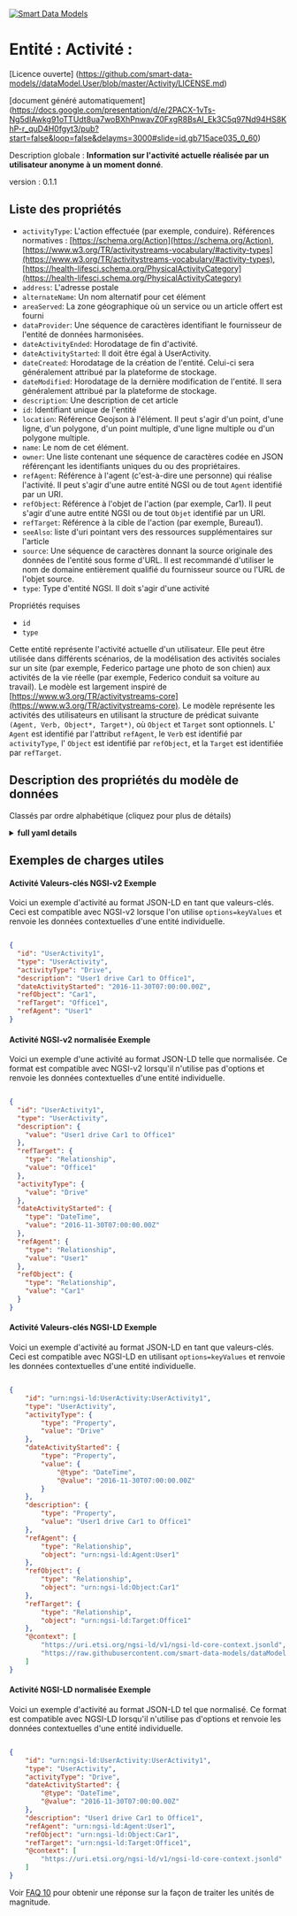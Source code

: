 [![Smart Data Models](https://smartdatamodels.org/wp-content/uploads/2022/01/SmartDataModels_logo.png "Logo")](https://smartdatamodels.org)  
Entité : Activité :  
===================  
[Licence ouverte] (https://github.com/smart-data-models//dataModel.User/blob/master/Activity/LICENSE.md)  
[document généré automatiquement] (https://docs.google.com/presentation/d/e/2PACX-1vTs-Ng5dIAwkg91oTTUdt8ua7woBXhPnwavZ0FxgR8BsAI_Ek3C5q97Nd94HS8KhP-r_quD4H0fgyt3/pub?start=false&loop=false&delayms=3000#slide=id.gb715ace035_0_60)  
Description globale : **Information sur l'activité actuelle réalisée par un utilisateur anonyme à un moment donné**.  
version : 0.1.1  

## Liste des propriétés  

- `activityType`: L'action effectuée (par exemple, conduire). Références normatives : [https://schema.org/Action](https://schema.org/Action), [https://www.w3.org/TR/activitystreams-vocabulary/#activity-types](https://www.w3.org/TR/activitystreams-vocabulary/#activity-types), [https://health-lifesci.schema.org/PhysicalActivityCategory](https://health-lifesci.schema.org/PhysicalActivityCategory)  - `address`: L'adresse postale  - `alternateName`: Un nom alternatif pour cet élément  - `areaServed`: La zone géographique où un service ou un article offert est fourni  - `dataProvider`: Une séquence de caractères identifiant le fournisseur de l'entité de données harmonisées.  - `dateActivityEnded`: Horodatage de fin d'activité.  - `dateActivityStarted`: Il doit être égal à UserActivity.  - `dateCreated`: Horodatage de la création de l'entité. Celui-ci sera généralement attribué par la plateforme de stockage.  - `dateModified`: Horodatage de la dernière modification de l'entité. Il sera généralement attribué par la plateforme de stockage.  - `description`: Une description de cet article  - `id`: Identifiant unique de l'entité  - `location`: Référence Geojson à l'élément. Il peut s'agir d'un point, d'une ligne, d'un polygone, d'un point multiple, d'une ligne multiple ou d'un polygone multiple.  - `name`: Le nom de cet élément.  - `owner`: Une liste contenant une séquence de caractères codée en JSON référençant les identifiants uniques du ou des propriétaires.  - `refAgent`: Référence à l'agent (c'est-à-dire une personne) qui réalise l'activité. Il peut s'agir d'une autre entité NGSI ou de tout `Agent` identifié par un URI.  - `refObject`: Référence à l'objet de l'action (par exemple, Car1). Il peut s'agir d'une autre entité NGSI ou de tout `Objet` identifié par un URI.  - `refTarget`: Référence à la cible de l'action (par exemple, Bureau1).  - `seeAlso`: liste d'uri pointant vers des ressources supplémentaires sur l'article  - `source`: Une séquence de caractères donnant la source originale des données de l'entité sous forme d'URL. Il est recommandé d'utiliser le nom de domaine entièrement qualifié du fournisseur source ou l'URL de l'objet source.  - `type`: Type d'entité NGSI. Il doit s'agir d'une activité    
Propriétés requises  
- `id`  - `type`    
Cette entité représente l'activité actuelle d'un utilisateur. Elle peut être utilisée dans différents scénarios, de la modélisation des activités sociales sur un site (par exemple, Federico partage une photo de son chien) aux activités de la vie réelle (par exemple, Federico conduit sa voiture au travail). Le modèle est largement inspiré de [https://www.w3.org/TR/activitystreams-core](https://www.w3.org/TR/activitystreams-core). Le modèle représente les activités des utilisateurs en utilisant la structure de prédicat suivante `(Agent, Verb, Object*, Target*)`, où `Object` et `Target` sont optionnels. L' `Agent` est identifié par l'attribut `refAgent`, le `Verb` est identifié par `activityType`, l' `Object` est identifié par `refObject`, et la `Target` est identifiée par `refTarget`.  
## Description des propriétés du modèle de données  
Classés par ordre alphabétique (cliquez pour plus de détails)  
<details><summary><strong>full yaml details</strong></summary>    
```yaml  
Activity:    
  description: 'Information on the current activity performed by an anonymized user in a given point in time'    
  properties:    
    activityType:    
      description: "The action performed (e.g. Drive). Normative References: [https://schema.org/Action](https://schema.org/Action), [https://www.w3.org/TR/activitystreams-vocabulary/#activity-types](https://www.w3.org/TR/activitystreams-vocabulary/#activity-types), [https://health-lifesci.schema.org/PhysicalActivityCategory](https://health-lifesci.schema.org/PhysicalActivityCategory)"    
      type: string    
      x-ngsi:    
        model: https://schema.org/Text    
        type: Property    
    address:    
      description: 'The mailing address'    
      properties:    
        addressCountry:    
          description: 'Property. The country. For example, Spain. Model:''https://schema.org/addressCountry'''    
          type: string    
        addressLocality:    
          description: 'Property. The locality in which the street address is, and which is in the region. Model:''https://schema.org/addressLocality'''    
          type: string    
        addressRegion:    
          description: 'Property. The region in which the locality is, and which is in the country. Model:''https://schema.org/addressRegion'''    
          type: string    
        postOfficeBoxNumber:    
          description: 'Property. The post office box number for PO box addresses. For example, 03578. Model:''https://schema.org/postOfficeBoxNumber'''    
          type: string    
        postalCode:    
          description: 'Property. The postal code. For example, 24004. Model:''https://schema.org/https://schema.org/postalCode'''    
          type: string    
        streetAddress:    
          description: 'Property. The street address. Model:''https://schema.org/streetAddress'''    
          type: string    
      type: object    
      x-ngsi:    
        model: https://schema.org/address    
        type: Property    
    alternateName:    
      description: 'An alternative name for this item'    
      type: string    
      x-ngsi:    
        type: Property    
    areaServed:    
      description: 'The geographic area where a service or offered item is provided'    
      type: string    
      x-ngsi:    
        model: https://schema.org/Text    
        type: Property    
    dataProvider:    
      description: 'A sequence of characters identifying the provider of the harmonised data entity.'    
      type: string    
      x-ngsi:    
        type: Property    
    dateActivityEnded:    
      description: 'Activity''s end timestamp.'    
      format: date-time    
      type: string    
      x-ngsi:    
        model: https://schema.org/DateTime    
        type: Property    
    dateActivityStarted:    
      description: 'It must be equal to UserActivity.'    
      format: date-time    
      type: string    
      x-ngsi:    
        type: Property    
    dateCreated:    
      description: 'Entity creation timestamp. This will usually be allocated by the storage platform.'    
      format: date-time    
      type: string    
      x-ngsi:    
        type: Property    
    dateModified:    
      description: 'Timestamp of the last modification of the entity. This will usually be allocated by the storage platform.'    
      format: date-time    
      type: string    
      x-ngsi:    
        type: Property    
    description:    
      description: 'A description of this item'    
      type: string    
      x-ngsi:    
        type: Property    
    id:    
      anyOf: &activity_-_properties_-_owner_-_items_-_anyof    
        - description: 'Property. Identifier format of any NGSI entity'    
          maxLength: 256    
          minLength: 1    
          pattern: ^[\w\-\.\{\}\$\+\*\[\]`|~^@!,:\\]+$    
          type: string    
        - description: 'Property. Identifier format of any NGSI entity'    
          format: uri    
          type: string    
      description: 'Unique identifier of the entity'    
      x-ngsi:    
        type: Property    
    location:    
      description: 'Geojson reference to the item. It can be Point, LineString, Polygon, MultiPoint, MultiLineString or MultiPolygon'    
      oneOf:    
        - description: 'Geoproperty. Geojson reference to the item. Point'    
          properties:    
            bbox:    
              items:    
                type: number    
              minItems: 4    
              type: array    
            coordinates:    
              items:    
                type: number    
              minItems: 2    
              type: array    
            type:    
              enum:    
                - Point    
              type: string    
          required:    
            - type    
            - coordinates    
          title: 'GeoJSON Point'    
          type: object    
        - description: 'Geoproperty. Geojson reference to the item. LineString'    
          properties:    
            bbox:    
              items:    
                type: number    
              minItems: 4    
              type: array    
            coordinates:    
              items:    
                items:    
                  type: number    
                minItems: 2    
                type: array    
              minItems: 2    
              type: array    
            type:    
              enum:    
                - LineString    
              type: string    
          required:    
            - type    
            - coordinates    
          title: 'GeoJSON LineString'    
          type: object    
        - description: 'Geoproperty. Geojson reference to the item. Polygon'    
          properties:    
            bbox:    
              items:    
                type: number    
              minItems: 4    
              type: array    
            coordinates:    
              items:    
                items:    
                  items:    
                    type: number    
                  minItems: 2    
                  type: array    
                minItems: 4    
                type: array    
              type: array    
            type:    
              enum:    
                - Polygon    
              type: string    
          required:    
            - type    
            - coordinates    
          title: 'GeoJSON Polygon'    
          type: object    
        - description: 'Geoproperty. Geojson reference to the item. MultiPoint'    
          properties:    
            bbox:    
              items:    
                type: number    
              minItems: 4    
              type: array    
            coordinates:    
              items:    
                items:    
                  type: number    
                minItems: 2    
                type: array    
              type: array    
            type:    
              enum:    
                - MultiPoint    
              type: string    
          required:    
            - type    
            - coordinates    
          title: 'GeoJSON MultiPoint'    
          type: object    
        - description: 'Geoproperty. Geojson reference to the item. MultiLineString'    
          properties:    
            bbox:    
              items:    
                type: number    
              minItems: 4    
              type: array    
            coordinates:    
              items:    
                items:    
                  items:    
                    type: number    
                  minItems: 2    
                  type: array    
                minItems: 2    
                type: array    
              type: array    
            type:    
              enum:    
                - MultiLineString    
              type: string    
          required:    
            - type    
            - coordinates    
          title: 'GeoJSON MultiLineString'    
          type: object    
        - description: 'Geoproperty. Geojson reference to the item. MultiLineString'    
          properties:    
            bbox:    
              items:    
                type: number    
              minItems: 4    
              type: array    
            coordinates:    
              items:    
                items:    
                  items:    
                    items:    
                      type: number    
                    minItems: 2    
                    type: array    
                  minItems: 4    
                  type: array    
                type: array    
              type: array    
            type:    
              enum:    
                - MultiPolygon    
              type: string    
          required:    
            - type    
            - coordinates    
          title: 'GeoJSON MultiPolygon'    
          type: object    
      x-ngsi:    
        type: Geoproperty    
    name:    
      description: 'The name of this item.'    
      type: string    
      x-ngsi:    
        type: Property    
    owner:    
      description: 'A List containing a JSON encoded sequence of characters referencing the unique Ids of the owner(s)'    
      items:    
        anyOf: *activity_-_properties_-_owner_-_items_-_anyof    
        description: 'Property. Unique identifier of the entity'    
      type: array    
      x-ngsi:    
        type: Property    
    refAgent:    
      anyOf:    
        - description: 'Property. Identifier format of any NGSI entity'    
          maxLength: 256    
          minLength: 1    
          pattern: ^[\w\-\.\{\}\$\+\*\[\]`|~^@!,:\\]+$    
          type: string    
        - description: 'Property. Identifier format of any NGSI entity'    
          format: uri    
          type: string    
      description: 'Reference to the agent (i.e. a person) performing the activity. It may be another NGSI Entity or any `Agent` identified by an URI.'    
      x-ngsi:    
        model: https://schema.org/URL    
        type: Relationship    
    refObject:    
      anyOf:    
        - description: 'Property. Identifier format of any NGSI entity'    
          maxLength: 256    
          minLength: 1    
          pattern: ^[\w\-\.\{\}\$\+\*\[\]`|~^@!,:\\]+$    
          type: string    
        - description: 'Property. Identifier format of any NGSI entity'    
          format: uri    
          type: string    
      description: 'Reference to the object of the action (e.g. Car1). It may be another NGSI Entity or any `Object` identified by an URI.'    
      x-ngsi:    
        model: https://schema.org/URL    
        type: Relationship    
    refTarget:    
      anyOf:    
        - description: 'Property. Identifier format of any NGSI entity'    
          maxLength: 256    
          minLength: 1    
          pattern: ^[\w\-\.\{\}\$\+\*\[\]`|~^@!,:\\]+$    
          type: string    
        - description: 'Property. Identifier format of any NGSI entity'    
          format: uri    
          type: string    
      description: 'Reference to the target of the action (e.g. Office1).'    
      x-ngsi:    
        model: https://schema.org/URL    
        type: Relationship    
    seeAlso:    
      description: 'list of uri pointing to additional resources about the item'    
      oneOf:    
        - items:    
            format: uri    
            type: string    
          minItems: 1    
          type: array    
        - format: uri    
          type: string    
      x-ngsi:    
        type: Property    
    source:    
      description: 'A sequence of characters giving the original source of the entity data as a URL. Recommended to be the fully qualified domain name of the source provider, or the URL to the source object.'    
      type: string    
      x-ngsi:    
        type: Property    
    type:    
      description: 'NGSI Entity type. It has to be Activity'    
      enum:    
        - Activity    
      type: string    
      x-ngsi:    
        type: Property    
  required:    
    - type    
    - id    
  type: object    
  x-derived-from: ""    
  x-disclaimer: 'Redistribution and use in source and binary forms, with or without modification, are permitted  provided that the license conditions are met. Copyleft (c) 2022 Contributors to Smart Data Models Program'    
  x-license-url: https://github.com/smart-data-models/dataModel.User/blob/master/Activity/LICENSE.md    
  x-model-schema: https://smart-data-models.github.io/dataModel.User/Activity/schema.json    
  x-model-tags: ""    
  x-version: 0.1.1    
```  
</details>    
## Exemples de charges utiles  
#### Activité Valeurs-clés NGSI-v2 Exemple  
Voici un exemple d'activité au format JSON-LD en tant que valeurs-clés. Ceci est compatible avec NGSI-v2 lorsque l'on utilise `options=keyValues` et renvoie les données contextuelles d'une entité individuelle.  
```json  
{  
  "id": "UserActivity1",  
  "type": "UserActivity",  
  "activityType": "Drive",  
  "description": "User1 drive Car1 to Office1",  
  "dateActivityStarted": "2016-11-30T07:00:00.00Z",  
  "refObject": "Car1",  
  "refTarget": "Office1",  
  "refAgent": "User1"  
}  
```  
#### Activité NGSI-v2 normalisée Exemple  
Voici un exemple d'une activité au format JSON-LD telle que normalisée. Ce format est compatible avec NGSI-v2 lorsqu'il n'utilise pas d'options et renvoie les données contextuelles d'une entité individuelle.  
```json  
{  
  "id": "UserActivity1",  
  "type": "UserActivity",  
  "description": {  
    "value": "User1 drive Car1 to Office1"  
  },  
  "refTarget": {  
    "type": "Relationship",  
    "value": "Office1"  
  },  
  "activityType": {  
    "value": "Drive"  
  },  
  "dateActivityStarted": {  
    "type": "DateTime",  
    "value": "2016-11-30T07:00:00.00Z"  
  },  
  "refAgent": {  
    "type": "Relationship",  
    "value": "User1"  
  },  
  "refObject": {  
    "type": "Relationship",  
    "value": "Car1"  
  }  
}  
```  
#### Activité Valeurs-clés NGSI-LD Exemple  
Voici un exemple d'activité au format JSON-LD en tant que valeurs-clés. Ceci est compatible avec NGSI-LD en utilisant `options=keyValues` et renvoie les données contextuelles d'une entité individuelle.  
```json  
{  
    "id": "urn:ngsi-ld:UserActivity:UserActivity1",  
    "type": "UserActivity",  
    "activityType": {  
        "type": "Property",  
        "value": "Drive"  
    },  
    "dateActivityStarted": {  
        "type": "Property",  
        "value": {  
            "@type": "DateTime",  
            "@value": "2016-11-30T07:00:00.00Z"  
        }  
    },  
    "description": {  
        "type": "Property",  
        "value": "User1 drive Car1 to Office1"  
    },  
    "refAgent": {  
        "type": "Relationship",  
        "object": "urn:ngsi-ld:Agent:User1"  
    },  
    "refObject": {  
        "type": "Relationship",  
        "object": "urn:ngsi-ld:Object:Car1"  
    },  
    "refTarget": {  
        "type": "Relationship",  
        "object": "urn:ngsi-ld:Target:Office1"  
    },  
    "@context": [  
        "https://uri.etsi.org/ngsi-ld/v1/ngsi-ld-core-context.jsonld",  
        "https://raw.githubusercontent.com/smart-data-models/dataModel.User/master/context.jsonld"  
    ]  
}  
```  
#### Activité NGSI-LD normalisée Exemple  
Voici un exemple d'activité au format JSON-LD tel que normalisé. Ce format est compatible avec NGSI-LD lorsqu'il n'utilise pas d'options et renvoie les données contextuelles d'une entité individuelle.  
```json  
{  
    "id": "urn:ngsi-ld:UserActivity:UserActivity1",  
    "type": "UserActivity",  
    "activityType": "Drive",  
    "dateActivityStarted": {  
        "@type": "DateTime",  
        "@value": "2016-11-30T07:00:00.00Z"  
    },  
    "description": "User1 drive Car1 to Office1",  
    "refAgent": "urn:ngsi-ld:Agent:User1",  
    "refObject": "urn:ngsi-ld:Object:Car1",  
    "refTarget": "urn:ngsi-ld:Target:Office1",  
    "@context": [  
        "https://uri.etsi.org/ngsi-ld/v1/ngsi-ld-core-context.jsonld"  
    ]  
}  
```  
Voir [FAQ 10](https://smartdatamodels.org/index.php/faqs/) pour obtenir une réponse sur la façon de traiter les unités de magnitude.  
